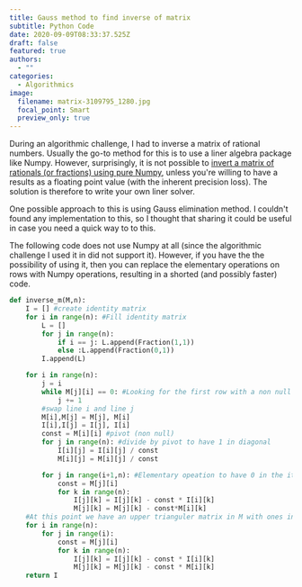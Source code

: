 ```yaml
---
title: Gauss method to find inverse of matrix
subtitle: Python Code
date: 2020-09-09T08:33:37.525Z
draft: false
featured: true
authors:
  - ""
categories:
  - Algorithmics
image:
  filename: matrix-3109795_1280.jpg
  focal_point: Smart
  preview_only: true
---
```

During an algorithmic challenge, I had to inverse a matrix of rational numbers. Usually the go-to method for this is to use a liner algebra package like Numpy. However, surprisingly, it is not possible to [invert a matrix of rationals (or fractions) using pure Numpy](https://stackoverflow.com/questions/33437023/linear-system-solution-with-fractions-in-numpy), unless you're willing to have a results as a floating point value (with the inherent precision loss). The solution is therefore to write your own liner solver.

One possible approach to this is using Gauss elimination method. I couldn't found any implementation to this, so I thought that sharing it could be useful in case you need a quick way to to this.

The following code does not use Numpy at all (since the algorithmic challenge I used it in did not support it). However, if you have the the possibility of using it, then you can replace the elementary operations on rows with Numpy operations, resulting in a shorted (and possibly faster) code.  



```python
def inverse_m(M,n):
    I = [] #create identity matrix
    for i in range(n): #Fill identity matrix
        L = []
        for j in range(n):
            if i == j: L.append(Fraction(1,1))
            else :L.append(Fraction(0,1))
        I.append(L)

    for i in range(n):
        j = i
        while M[j][i] == 0: #Looking for the first row with a non null value to use a a pivot
            j += 1
        #swap line i and line j
        M[i],M[j] = M[j], M[i]
        I[i],I[j] = I[j], I[i] 
        const = M[i][i] #pivot (non null)
        for j in range(n): #divide by pivot to have 1 in diagonal
            I[i][j] = I[i][j] / const
            M[i][j] = M[i][j] / const

        for j in range(i+1,n): #Elementary opeation to have 0 in the ith column of all rows below ith
            const = M[j][i]
            for k in range(n):
                I[j][k] = I[j][k] - const * I[i][k] 
                M[j][k] = M[j][k] - const*M[i][k]
    #At this point we have an upper trianguler matrix in M with ones in the diagonal
    for i in range(n):
        for j in range(i):
            const = M[j][i]
            for k in range(n):
                I[j][k] = I[j][k] - const * I[i][k]
                M[j][k] = M[j][k] - const * M[i][k]
    return I
```